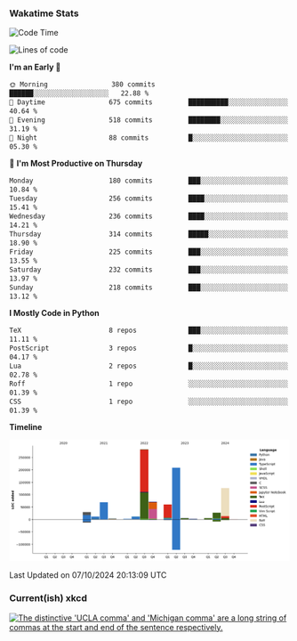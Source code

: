 ### Wakatime Stats
<!--START_SECTION:waka-->
![Code Time](http://img.shields.io/badge/Code%20Time-2%2C879%20hrs%2019%20mins-blue)

![Lines of code](https://img.shields.io/badge/From%20Hello%20World%20I%27ve%20Written-915.4%20thousand%20lines%20of%20code-blue)

**I'm an Early 🐤** 

```text
🌞 Morning                380 commits         ██████░░░░░░░░░░░░░░░░░░░   22.88 % 
🌆 Daytime                675 commits         ██████████░░░░░░░░░░░░░░░   40.64 % 
🌃 Evening                518 commits         ████████░░░░░░░░░░░░░░░░░   31.19 % 
🌙 Night                  88 commits          █░░░░░░░░░░░░░░░░░░░░░░░░   05.30 % 
```
📅 **I'm Most Productive on Thursday** 

```text
Monday                   180 commits         ███░░░░░░░░░░░░░░░░░░░░░░   10.84 % 
Tuesday                  256 commits         ████░░░░░░░░░░░░░░░░░░░░░   15.41 % 
Wednesday                236 commits         ████░░░░░░░░░░░░░░░░░░░░░   14.21 % 
Thursday                 314 commits         █████░░░░░░░░░░░░░░░░░░░░   18.90 % 
Friday                   225 commits         ███░░░░░░░░░░░░░░░░░░░░░░   13.55 % 
Saturday                 232 commits         ███░░░░░░░░░░░░░░░░░░░░░░   13.97 % 
Sunday                   218 commits         ███░░░░░░░░░░░░░░░░░░░░░░   13.12 % 
```


**I Mostly Code in Python** 

```text
TeX                      8 repos             ███░░░░░░░░░░░░░░░░░░░░░░   11.11 % 
PostScript               3 repos             █░░░░░░░░░░░░░░░░░░░░░░░░   04.17 % 
Lua                      2 repos             █░░░░░░░░░░░░░░░░░░░░░░░░   02.78 % 
Roff                     1 repo              ░░░░░░░░░░░░░░░░░░░░░░░░░   01.39 % 
CSS                      1 repo              ░░░░░░░░░░░░░░░░░░░░░░░░░   01.39 % 
```



**Timeline**

![Lines of Code chart](https://raw.githubusercontent.com/joshuajeschek/joshuajeschek/main/assets/bar_graph.png)


 Last Updated on 07/10/2024 20:13:09 UTC
<!--END_SECTION:waka-->

### Current(ish) xkcd
<a id="xkcd-a" title="The distinctive 'UCLA comma' and 'Michigan comma' are a long string of commas at the start and end of the sentence respectively." href="https://www.xkcd.com" target="_blank">
        <img align="center" id="xkcd-img" src="https://imgs.xkcd.com/comics/university_commas.png" alt="The distinctive 'UCLA comma' and 'Michigan comma' are a long string of commas at the start and end of the sentence respectively." height=300 />
</a>
